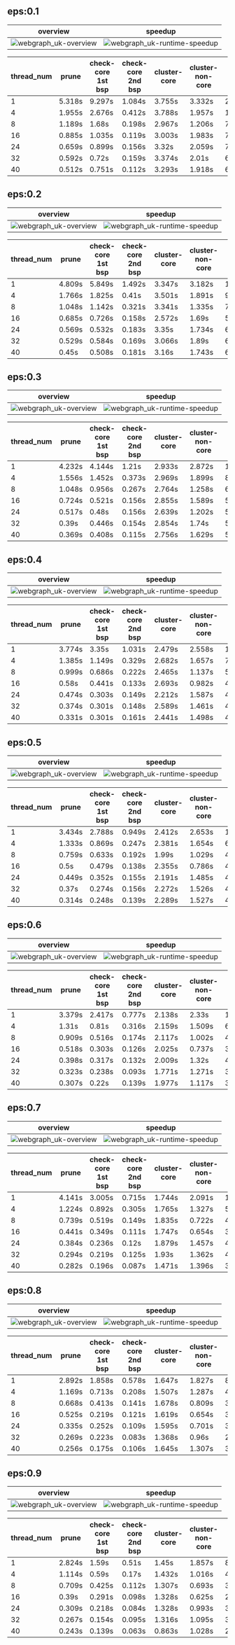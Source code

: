 ## eps:0.1

overview | speedup
--- | ---
![webgraph_uk-overview](../../figures/scalability_new2_opt_scheduler/webgraph_uk-eps:0.1-min_pts:5-overview.png) | ![webgraph_uk-runtime-speedup](../../figures/scalability_new2_opt_scheduler/webgraph_uk-eps:0.1-min_pts:5-runtime-speedup.png)

thread_num | prune | check-core 1st bsp | check-core 2nd bsp | cluster-core | cluster-non-core | total | total speedup
--- | --- | --- | --- | --- | --- | --- | ---
1 | 5.318s | 9.297s | 1.084s | 3.755s | 3.332s | 22.883s | 1.000
4 | 1.955s | 2.676s | 0.412s | 3.788s | 1.957s | 10.883s | 2.103
8 | 1.189s | 1.68s | 0.198s | 2.967s | 1.206s | 7.334s | 3.120
16 | 0.885s | 1.035s | 0.119s | 3.003s | 1.983s | 7.121s | 3.213
24 | 0.659s | 0.899s | 0.156s | 3.32s | 2.059s | 7.191s | 3.182
32 | 0.592s | 0.72s | 0.159s | 3.374s | 2.01s | 6.95s | 3.293
40 | 0.512s | 0.751s | 0.112s | 3.293s | 1.918s | 6.684s | 3.424

## eps:0.2

overview | speedup
--- | ---
![webgraph_uk-overview](../../figures/scalability_new2_opt_scheduler/webgraph_uk-eps:0.2-min_pts:5-overview.png) | ![webgraph_uk-runtime-speedup](../../figures/scalability_new2_opt_scheduler/webgraph_uk-eps:0.2-min_pts:5-runtime-speedup.png)

thread_num | prune | check-core 1st bsp | check-core 2nd bsp | cluster-core | cluster-non-core | total | total speedup
--- | --- | --- | --- | --- | --- | --- | ---
1 | 4.809s | 5.849s | 1.492s | 3.347s | 3.182s | 18.779s | 1.000
4 | 1.766s | 1.825s | 0.41s | 3.501s | 1.891s | 9.492s | 1.978
8 | 1.048s | 1.142s | 0.321s | 3.341s | 1.335s | 7.285s | 2.578
16 | 0.685s | 0.726s | 0.158s | 2.572s | 1.69s | 5.931s | 3.166
24 | 0.569s | 0.532s | 0.183s | 3.35s | 1.734s | 6.467s | 2.904
32 | 0.529s | 0.584s | 0.169s | 3.066s | 1.89s | 6.338s | 2.963
40 | 0.45s | 0.508s | 0.181s | 3.16s | 1.743s | 6.14s | 3.058

## eps:0.3

overview | speedup
--- | ---
![webgraph_uk-overview](../../figures/scalability_new2_opt_scheduler/webgraph_uk-eps:0.3-min_pts:5-overview.png) | ![webgraph_uk-runtime-speedup](../../figures/scalability_new2_opt_scheduler/webgraph_uk-eps:0.3-min_pts:5-runtime-speedup.png)

thread_num | prune | check-core 1st bsp | check-core 2nd bsp | cluster-core | cluster-non-core | total | total speedup
--- | --- | --- | --- | --- | --- | --- | ---
1 | 4.232s | 4.144s | 1.21s | 2.933s | 2.872s | 15.482s | 1.000
4 | 1.556s | 1.452s | 0.373s | 2.969s | 1.899s | 8.342s | 1.856
8 | 1.048s | 0.956s | 0.267s | 2.764s | 1.258s | 6.387s | 2.424
16 | 0.724s | 0.521s | 0.156s | 2.855s | 1.589s | 5.937s | 2.608
24 | 0.517s | 0.48s | 0.156s | 2.639s | 1.202s | 5.084s | 3.045
32 | 0.39s | 0.446s | 0.154s | 2.854s | 1.74s | 5.674s | 2.729
40 | 0.369s | 0.408s | 0.115s | 2.756s | 1.629s | 5.368s | 2.884

## eps:0.4

overview | speedup
--- | ---
![webgraph_uk-overview](../../figures/scalability_new2_opt_scheduler/webgraph_uk-eps:0.4-min_pts:5-overview.png) | ![webgraph_uk-runtime-speedup](../../figures/scalability_new2_opt_scheduler/webgraph_uk-eps:0.4-min_pts:5-runtime-speedup.png)

thread_num | prune | check-core 1st bsp | check-core 2nd bsp | cluster-core | cluster-non-core | total | total speedup
--- | --- | --- | --- | --- | --- | --- | ---
1 | 3.774s | 3.35s | 1.031s | 2.479s | 2.558s | 13.277s | 1.000
4 | 1.385s | 1.149s | 0.329s | 2.682s | 1.657s | 7.286s | 1.822
8 | 0.999s | 0.686s | 0.222s | 2.465s | 1.137s | 5.594s | 2.373
16 | 0.58s | 0.441s | 0.133s | 2.693s | 0.982s | 4.918s | 2.700
24 | 0.474s | 0.303s | 0.149s | 2.212s | 1.587s | 4.81s | 2.760
32 | 0.374s | 0.301s | 0.148s | 2.589s | 1.461s | 4.964s | 2.675
40 | 0.331s | 0.301s | 0.161s | 2.441s | 1.498s | 4.818s | 2.756

## eps:0.5

overview | speedup
--- | ---
![webgraph_uk-overview](../../figures/scalability_new2_opt_scheduler/webgraph_uk-eps:0.5-min_pts:5-overview.png) | ![webgraph_uk-runtime-speedup](../../figures/scalability_new2_opt_scheduler/webgraph_uk-eps:0.5-min_pts:5-runtime-speedup.png)

thread_num | prune | check-core 1st bsp | check-core 2nd bsp | cluster-core | cluster-non-core | total | total speedup
--- | --- | --- | --- | --- | --- | --- | ---
1 | 3.434s | 2.788s | 0.949s | 2.412s | 2.653s | 12.324s | 1.000
4 | 1.333s | 0.869s | 0.247s | 2.381s | 1.654s | 6.566s | 1.877
8 | 0.759s | 0.633s | 0.192s | 1.99s | 1.029s | 4.685s | 2.631
16 | 0.5s | 0.479s | 0.138s | 2.355s | 0.786s | 4.34s | 2.840
24 | 0.449s | 0.352s | 0.155s | 2.191s | 1.485s | 4.712s | 2.615
32 | 0.37s | 0.274s | 0.156s | 2.272s | 1.526s | 4.678s | 2.634
40 | 0.314s | 0.248s | 0.139s | 2.289s | 1.527s | 4.597s | 2.681

## eps:0.6

overview | speedup
--- | ---
![webgraph_uk-overview](../../figures/scalability_new2_opt_scheduler/webgraph_uk-eps:0.6-min_pts:5-overview.png) | ![webgraph_uk-runtime-speedup](../../figures/scalability_new2_opt_scheduler/webgraph_uk-eps:0.6-min_pts:5-runtime-speedup.png)

thread_num | prune | check-core 1st bsp | check-core 2nd bsp | cluster-core | cluster-non-core | total | total speedup
--- | --- | --- | --- | --- | --- | --- | ---
1 | 3.379s | 2.417s | 0.777s | 2.138s | 2.33s | 11.133s | 1.000
4 | 1.31s | 0.81s | 0.316s | 2.159s | 1.509s | 6.197s | 1.797
8 | 0.909s | 0.516s | 0.174s | 2.117s | 1.002s | 4.811s | 2.314
16 | 0.518s | 0.303s | 0.126s | 2.025s | 0.737s | 3.804s | 2.927
24 | 0.398s | 0.317s | 0.132s | 2.009s | 1.32s | 4.253s | 2.618
32 | 0.323s | 0.238s | 0.093s | 1.771s | 1.271s | 3.771s | 2.952
40 | 0.307s | 0.22s | 0.139s | 1.977s | 1.117s | 3.846s | 2.895

## eps:0.7

overview | speedup
--- | ---
![webgraph_uk-overview](../../figures/scalability_new2_opt_scheduler/webgraph_uk-eps:0.7-min_pts:5-overview.png) | ![webgraph_uk-runtime-speedup](../../figures/scalability_new2_opt_scheduler/webgraph_uk-eps:0.7-min_pts:5-runtime-speedup.png)

thread_num | prune | check-core 1st bsp | check-core 2nd bsp | cluster-core | cluster-non-core | total | total speedup
--- | --- | --- | --- | --- | --- | --- | ---
1 | 4.141s | 3.005s | 0.715s | 1.744s | 2.091s | 11.783s | 1.000
4 | 1.224s | 0.892s | 0.305s | 1.765s | 1.327s | 5.602s | 2.103
8 | 0.739s | 0.519s | 0.149s | 1.835s | 0.722s | 4.053s | 2.907
16 | 0.441s | 0.349s | 0.111s | 1.747s | 0.654s | 3.391s | 3.475
24 | 0.384s | 0.236s | 0.12s | 1.879s | 1.457s | 4.164s | 2.830
32 | 0.294s | 0.219s | 0.125s | 1.93s | 1.362s | 4.021s | 2.930
40 | 0.282s | 0.196s | 0.087s | 1.471s | 1.396s | 3.52s | 3.347

## eps:0.8

overview | speedup
--- | ---
![webgraph_uk-overview](../../figures/scalability_new2_opt_scheduler/webgraph_uk-eps:0.8-min_pts:5-overview.png) | ![webgraph_uk-runtime-speedup](../../figures/scalability_new2_opt_scheduler/webgraph_uk-eps:0.8-min_pts:5-runtime-speedup.png)

thread_num | prune | check-core 1st bsp | check-core 2nd bsp | cluster-core | cluster-non-core | total | total speedup
--- | --- | --- | --- | --- | --- | --- | ---
1 | 2.892s | 1.858s | 0.578s | 1.647s | 1.827s | 8.883s | 1.000
4 | 1.169s | 0.713s | 0.208s | 1.507s | 1.287s | 4.967s | 1.788
8 | 0.668s | 0.413s | 0.141s | 1.678s | 0.809s | 3.792s | 2.343
16 | 0.525s | 0.219s | 0.121s | 1.619s | 0.654s | 3.222s | 2.757
24 | 0.335s | 0.252s | 0.109s | 1.595s | 0.701s | 3.074s | 2.890
32 | 0.269s | 0.223s | 0.083s | 1.368s | 0.96s | 2.985s | 2.976
40 | 0.256s | 0.175s | 0.106s | 1.645s | 1.307s | 3.571s | 2.488

## eps:0.9

overview | speedup
--- | ---
![webgraph_uk-overview](../../figures/scalability_new2_opt_scheduler/webgraph_uk-eps:0.9-min_pts:5-overview.png) | ![webgraph_uk-runtime-speedup](../../figures/scalability_new2_opt_scheduler/webgraph_uk-eps:0.9-min_pts:5-runtime-speedup.png)

thread_num | prune | check-core 1st bsp | check-core 2nd bsp | cluster-core | cluster-non-core | total | total speedup
--- | --- | --- | --- | --- | --- | --- | ---
1 | 2.824s | 1.59s | 0.51s | 1.45s | 1.857s | 8.309s | 1.000
4 | 1.114s | 0.59s | 0.17s | 1.432s | 1.016s | 4.402s | 1.888
8 | 0.709s | 0.425s | 0.112s | 1.307s | 0.693s | 3.325s | 2.499
16 | 0.39s | 0.291s | 0.098s | 1.328s | 0.625s | 2.81s | 2.957
24 | 0.309s | 0.218s | 0.084s | 1.328s | 0.993s | 3.009s | 2.761
32 | 0.267s | 0.154s | 0.095s | 1.316s | 1.095s | 3.009s | 2.761
40 | 0.243s | 0.139s | 0.063s | 0.863s | 1.028s | 2.398s | 3.465

